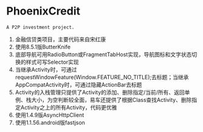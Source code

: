 # PhoenixCredit
    A P2P investment project.

1. 金融信贷类项目，主要代码来自宋红康
2. 使用8.5.1版ButterKnife
3. 底部导航可用RadioButton或FragmentTabHost实现，导航图标和文字状态切换的样式可写Selector实现
4. 当继承Activity时，可通过requestWindowFeature(Window.FEATURE_NO_TITLE);去标题；当继承AppCompatActivity时，可通过隐藏ActionBar去标题
5. Activity的入栈管理只提供了Activity的添加、删除指定/当前/所有、返回单例、栈大小，为空判断较全面，易车还提供了根据Class查找Activity、删除指定Activity之上的所有Activity，代码更优雅
6. 使用1.4.9版AsyncHttpClient
7. 使用1.1.56.android版fastjson
